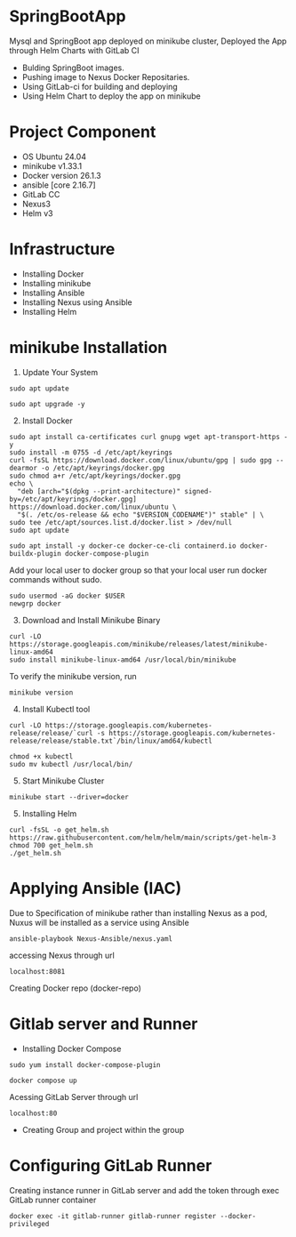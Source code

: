 # SpringBootApp

Mysql and SpringBoot app deployed on minikube cluster, 
Deployed the App through Helm Charts with GitLab CI
- Bulding SpringBoot images.
- Pushing image to Nexus Docker Repositaries. 
- Using GitLab-ci for building and deploying
- Using Helm Chart to deploy the app on minikube

# Project Component

- OS Ubuntu 24.04
- minikube v1.33.1
- Docker version 26.1.3
- ansible [core 2.16.7]
- GitLab CC
- Nexus3
- Helm v3

# Infrastructure

- Installing Docker
- Installing minikube
- Installing Ansible
- Installing Nexus using Ansible
- Installing Helm

# minikube Installation


1) Update Your System

```
sudo apt update
```

```
sudo apt upgrade -y
```
2) Install Docker

```
sudo apt install ca-certificates curl gnupg wget apt-transport-https -y
sudo install -m 0755 -d /etc/apt/keyrings
curl -fsSL https://download.docker.com/linux/ubuntu/gpg | sudo gpg --dearmor -o /etc/apt/keyrings/docker.gpg
sudo chmod a+r /etc/apt/keyrings/docker.gpg
echo \
  "deb [arch="$(dpkg --print-architecture)" signed-by=/etc/apt/keyrings/docker.gpg] https://download.docker.com/linux/ubuntu \
  "$(. /etc/os-release && echo "$VERSION_CODENAME")" stable" | \
sudo tee /etc/apt/sources.list.d/docker.list > /dev/null
sudo apt update
```

```
sudo apt install -y docker-ce docker-ce-cli containerd.io docker-buildx-plugin docker-compose-plugin
```
Add your local user to docker group so that your local user run docker commands without sudo.

```
sudo usermod -aG docker $USER
newgrp docker
```
3) Download and Install Minikube Binary

```
curl -LO https://storage.googleapis.com/minikube/releases/latest/minikube-linux-amd64
sudo install minikube-linux-amd64 /usr/local/bin/minikube
```

To verify the minikube version, run

```
minikube version
```

4) Install Kubectl tool


```
curl -LO https://storage.googleapis.com/kubernetes-release/release/`curl -s https://storage.googleapis.com/kubernetes-release/release/stable.txt`/bin/linux/amd64/kubectl
```
```
chmod +x kubectl
sudo mv kubectl /usr/local/bin/
```

5) Start Minikube Cluster

```
minikube start --driver=docker
```
5) Installing Helm

```
curl -fsSL -o get_helm.sh https://raw.githubusercontent.com/helm/helm/main/scripts/get-helm-3
chmod 700 get_helm.sh
./get_helm.sh
```


# Applying Ansible (IAC)

Due to Specification of minikube rather than installing Nexus as a pod, Nuxus will be installed as a service using Ansible

```
ansible-playbook Nexus-Ansible/nexus.yaml
```
accessing Nexus through url

```
localhost:8081
```

Creating Docker repo (docker-repo)


# Gitlab server and Runner

- Installing Docker Compose

```
sudo yum install docker-compose-plugin
```

```
docker compose up
```
Acessing GitLab Server through url

```
localhost:80
```
- Creating Group and project within the group

# Configuring GitLab Runner

Creating instance runner in GitLab server and add the token through exec  GitLab runner container

```  
docker exec -it gitlab-runner gitlab-runner register --docker-privileged
```
